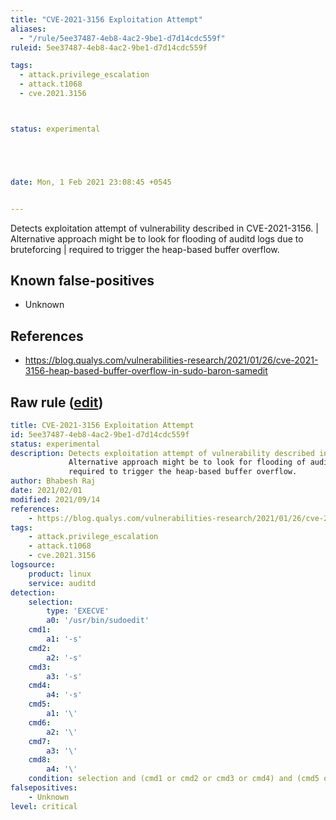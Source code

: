 ```yaml
---
title: "CVE-2021-3156 Exploitation Attempt"
aliases:
  - "/rule/5ee37487-4eb8-4ac2-9be1-d7d14cdc559f"
ruleid: 5ee37487-4eb8-4ac2-9be1-d7d14cdc559f

tags:
  - attack.privilege_escalation
  - attack.t1068
  - cve.2021.3156



status: experimental





date: Mon, 1 Feb 2021 23:08:45 +0545


---
```


Detects exploitation attempt of vulnerability described in CVE-2021-3156. | Alternative approach might be to look for flooding of auditd logs due to bruteforcing | required to trigger the heap-based buffer overflow.

<!--more-->


## Known false-positives

* Unknown



## References

* https://blog.qualys.com/vulnerabilities-research/2021/01/26/cve-2021-3156-heap-based-buffer-overflow-in-sudo-baron-samedit


## Raw rule ([edit](https://github.com/SigmaHQ/sigma/edit/master/rules/linux/auditd/lnx_auditd_cve_2021_3156_sudo_buffer_overflow.yml))
```yaml
title: CVE-2021-3156 Exploitation Attempt
id: 5ee37487-4eb8-4ac2-9be1-d7d14cdc559f
status: experimental
description: Detects exploitation attempt of vulnerability described in CVE-2021-3156. |
             Alternative approach might be to look for flooding of auditd logs due to bruteforcing |
             required to trigger the heap-based buffer overflow.
author: Bhabesh Raj
date: 2021/02/01
modified: 2021/09/14
references:
    - https://blog.qualys.com/vulnerabilities-research/2021/01/26/cve-2021-3156-heap-based-buffer-overflow-in-sudo-baron-samedit
tags:
    - attack.privilege_escalation
    - attack.t1068
    - cve.2021.3156
logsource:
    product: linux
    service: auditd
detection:
    selection:
        type: 'EXECVE'
        a0: '/usr/bin/sudoedit'
    cmd1:
        a1: '-s'
    cmd2:
        a2: '-s'
    cmd3:
        a3: '-s'
    cmd4:
        a4: '-s'
    cmd5:
        a1: '\'
    cmd6:
        a2: '\'
    cmd7:
        a3: '\'
    cmd8:
        a4: '\'
    condition: selection and (cmd1 or cmd2 or cmd3 or cmd4) and (cmd5 or cmd6 or cmd7 or cmd8) | count() by host > 50
falsepositives:
    - Unknown
level: critical
```
